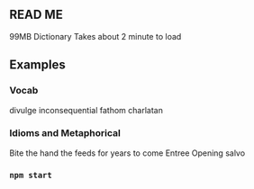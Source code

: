 
## READ ME
99MB Dictionary
Takes about 2 minute to load

## Examples

### Vocab

divulge
inconsequential
fathom
charlatan

### Idioms and Metaphorical

Bite the hand the feeds
for years to come
Entree
Opening salvo

### `npm start`